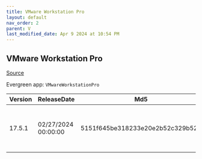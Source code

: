 ```yaml
---
title: VMware Workstation Pro
layout: default
nav_order: 2
parent: V
last_modified_date: Apr 9 2024 at 10:54 PM
---
```


## VMware Workstation Pro

[Source](https://www.vmware.com/products/workstation-pro.html)

Evergreen app: `VMwareWorkstationPro`

| Version | ReleaseDate         | Md5                              | Sha256                                                           | Size      | Type | URI                                                                                                                                                                                                |
| ------- | ------------------- | -------------------------------- | ---------------------------------------------------------------- | --------- | ---- | -------------------------------------------------------------------------------------------------------------------------------------------------------------------------------------------------- |
| 17.5.1  | 02/27/2024 00:00:00 | 5151f645be318233e20e2b52c329b529 | 0ed4da2275cb379628717726226a5f60f0c563ad043ae555dedffc503f9795a0 | 594.29 MB | exe  | [https://download3.vmware.com/software/WKST-1751-WIN/VMware-workstation-full-17.5.1-23298084.exe](https://download3.vmware.com/software/WKST-1751-WIN/VMware-workstation-full-17.5.1-23298084.exe) |
